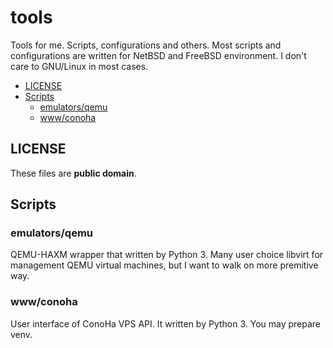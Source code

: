 # tools

Tools for me. Scripts, configurations and others. Most scripts and configurations are written for NetBSD and FreeBSD environment. I don't care to GNU/Linux in most cases.


<!-- vim-markdown-toc GFM -->

* [LICENSE](#license)
* [Scripts](#scripts)
    * [emulators/qemu](#emulatorsqemu)
    * [www/conoha](#wwwconoha)

<!-- vim-markdown-toc -->

## LICENSE

These files are **public domain**.

## Scripts

### emulators/qemu

QEMU-HAXM wrapper that written by Python 3. Many user choice libvirt for management QEMU virtual machines, but I want to walk on more premitive way.

### www/conoha

User interface of ConoHa VPS API. It written by Python 3. You may prepare venv.
